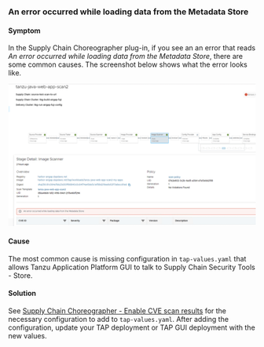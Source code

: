 ### <a id='error-loading-metadata-store'></a> An error occurred while loading data from the Metadata Store

#### Symptom

In the Supply Chain Choreographer plug-in, if you see an an error that reads *An error occurred while loading data from the Metadata Store*, there are some common causes. The screenshot below shows what the error looks like.

![Error loading metadata store](images/scc-error-loading-metadata-store.png)

#### Cause

The most common cause is missing configuration in `tap-values.yaml` that allows Tanzu Application Platform GUI to talk to Supply Chain Security Tools - Store.

#### Solution

See [Supply Chain Choreographer - Enable CVE scan results](plugins/scc-tap-gui.hbs.md#scan) for the necessary configuration to add to `tap-values.yaml`. After adding the configuration, update your TAP deployment or TAP GUI deployment with the new values.